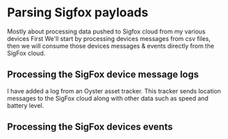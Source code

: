 # Parsing Sigfox payloads
Mostly about processing data pushed to Sigfox cloud from my various devices
First We'll start by processing devices messages from csv files, then we will consume those devices messages & events directly from the SigFox cloud.

## Processing the SigFox device message logs
I have added a log from an Oyster asset tracker. This tracker sends location messages to the SigFox cloud along with other data such as speed and battery level. 

## Processing the SigFox devices events


